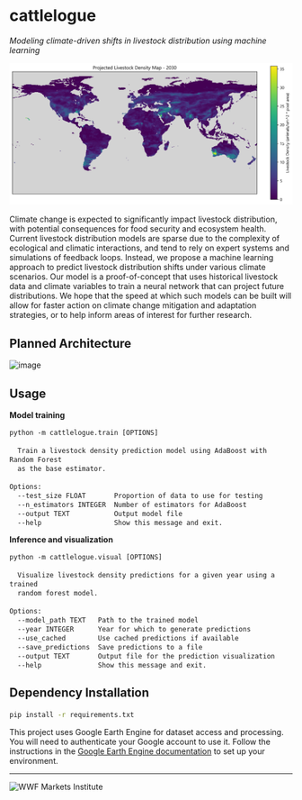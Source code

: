 # cattlelogue
*Modeling climate-driven shifts in livestock distribution using machine learning*

![](cattlelogue/outputs/projections_2030.png)

Climate change is expected to significantly impact livestock distribution, with potential consequences for food security and ecosystem health. Current livestock distribution models are sparse due to the complexity of ecological and climatic interactions, and tend to rely on expert systems and simulations of feedback loops. Instead, we propose a machine learning approach to predict livestock distribution shifts under various climate scenarios. Our model is a proof-of-concept that uses historical livestock data and climate variables to train a neural network that can project future distributions. We hope that the speed at which such models can be built will allow for faster action on climate change mitigation and adaptation strategies, or to help inform areas of interest for further research.

## Planned Architecture
![image](https://github.com/user-attachments/assets/09983111-87b1-4162-b268-6ed21fcbccbb)

## Usage
**Model training**
```
python -m cattlelogue.train [OPTIONS]

  Train a livestock density prediction model using AdaBoost with Random Forest
  as the base estimator.

Options:
  --test_size FLOAT       Proportion of data to use for testing
  --n_estimators INTEGER  Number of estimators for AdaBoost
  --output TEXT           Output model file
  --help                  Show this message and exit.
```
**Inference and visualization**
```
python -m cattlelogue.visual [OPTIONS]

  Visualize livestock density predictions for a given year using a trained
  random forest model.

Options:
  --model_path TEXT   Path to the trained model
  --year INTEGER      Year for which to generate predictions
  --use_cached        Use cached predictions if available
  --save_predictions  Save predictions to a file
  --output TEXT       Output file for the prediction visualization
  --help              Show this message and exit.
```

## Dependency Installation

```bash
pip install -r requirements.txt
```
This project uses Google Earth Engine for dataset access and processing. You will need to authenticate your Google account to use it. Follow the instructions in the [Google Earth Engine documentation](https://developers.google.com/earth-engine/guides/python_install) to set up your environment.

<hr>
<img src="https://encrypted-tbn0.gstatic.com/images?q=tbn:ANd9GcSV5yIgVhMGOUGznqJcrgXvQi9NOzvU21yXng" alt="WWF Markets Institute" width="20%" min-width=200px>
